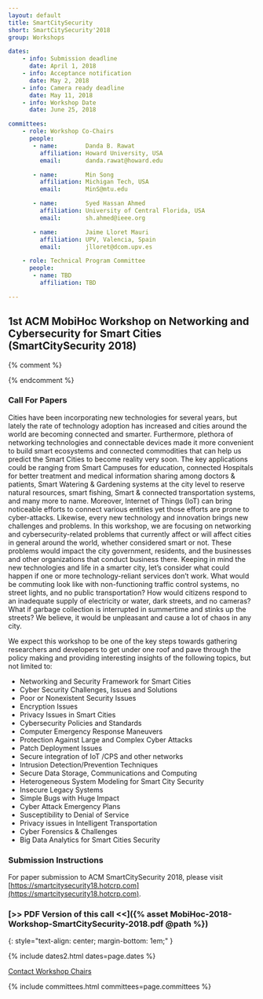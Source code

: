 ```yaml
---
layout: default
title: SmartCitySecurity
short: SmartCitySecurity'2018
group: Workshops

dates:
    - info: Submission deadline
      date: April 1, 2018
    - info: Acceptance notification
      date: May 2, 2018
    - info: Camera ready deadline
      date: May 11, 2018
    - info: Workshop Date
      date: June 25, 2018

committees:
    - role: Workshop Co-Chairs
      people:
       - name:        Danda B. Rawat
         affiliation: Howard University, USA
         email:       danda.rawat@howard.edu

       - name:        Min Song
         affiliation: Michigan Tech, USA
         email:       MinS@mtu.edu

       - name:        Syed Hassan Ahmed
         affiliation: University of Central Florida, USA
         email:       sh.ahmed@ieee.org

       - name:        Jaime Lloret Mauri
         affiliation: UPV, Valencia, Spain
         email:       jlloret@dcom.upv.es

    - role: Technical Program Committee
      people:
       - name: TBD
         affiliation: TBD

---
```


## 1st ACM MobiHoc Workshop on Networking and Cybersecurity for Smart Cities (SmartCitySecurity 2018)

{% comment %}

<!-- ### Workshop Program -->

<!-- {% include program-online.html type="dipon" %} -->

{% endcomment %}

### Call For Papers

Cities have been incorporating new technologies for several years, but lately the rate of technology adoption has increased and cities around the world are becoming connected and smarter. Furthermore, plethora of networking technologies and connectable devices made it more convenient to build smart ecosystems and connected commodities that can help us predict the Smart Cities to become reality very soon. The key applications could be ranging from Smart Campuses for education, connected Hospitals for better treatment and medical information sharing among doctors & patients, Smart Watering & Gardening systems at the city level to reserve natural resources, smart fishing, Smart & connected transportation systems, and many more to name. Moreover, Internet of Things (IoT) can bring noticeable efforts to connect various entities yet those efforts are prone to cyber-attacks. Likewise, every new technology and innovation brings new challenges and problems. In this workshop, we are focusing on networking and cybersecurity-related problems that currently affect or will affect cities in general around the world, whether considered smart or not. These problems would impact the city government, residents, and the businesses and other organizations that conduct business there. Keeping in mind the new technologies and life in a smarter city, let’s consider what could happen if one or more technology-reliant services don’t work. What would be commuting look like with non-functioning traffic control systems, no street lights, and no public transportation? How would citizens respond to an inadequate supply of electricity or water, dark streets, and no cameras? What if garbage collection is interrupted in summertime and stinks up the streets? We believe, it would be unpleasant and cause a lot of chaos in any city.

We expect this workshop to be one of the key steps towards gathering researchers and developers to get under one roof and pave through the policy making and providing interesting insights of the following topics, but not limited to:

- Networking and Security Framework for Smart Cities
- Cyber Security Challenges, Issues and Solutions
- Poor or Nonexistent Security Issues
- Encryption Issues
- Privacy Issues in Smart Cities
- Cybersecurity Policies and Standards
- Computer Emergency Response Maneuvers
- Protection Against Large and Complex Cyber Attacks
- Patch Deployment Issues
- Secure integration of IoT /CPS and other networks
- Intrusion Detection/Prevention Techniques
- Secure Data Storage, Communications and Computing
- Heterogeneous System Modeling for Smart City Security
- Insecure Legacy Systems
- Simple Bugs with Huge Impact
- Cyber Attack Emergency Plans
- Susceptibility to Denial of Service
- Privacy issues in Intelligent Transportation
- Cyber Forensics & Challenges
- Big Data Analytics for Smart Cities Security

### Submission Instructions

For paper submission to ACM SmartCitySecurity 2018, please visit [https://smartcitysecurity18.hotcrp.com](https://smartcitysecurity18.hotcrp.com).

### [>> PDF Version of this call <<]({% asset MobiHoc-2018-Workshop-SmartCitySecurity-2018.pdf @path %})
{: style="text-align: center; margin-bottom: 1em;" }

<!-- <hr/> -->

{% include dates2.html dates=page.dates %}

<div class="row">
  <div class="col-sm-6 col-sm-offset-3">
    <a href="mailto:{% for person in page.committees[0].people %}{% if person.email and person.email != "" %}{% unless forloop.first %},{% endunless %}{{ person.email }}{% endif %}{% endfor %}?subject=[{{ page.short }}]" class="btn btn-primary btn-block" role="button">Contact Workshop Chairs</a>
  </div>
</div>

<!-- ### Committees -->

{% include committees.html committees=page.committees %}
